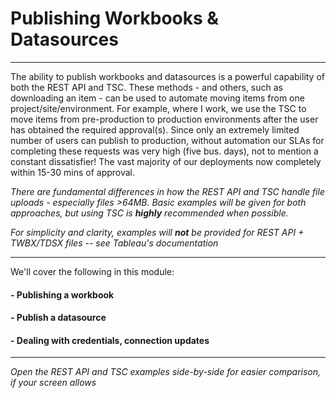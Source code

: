 # Publishing Workbooks & Datasources
---
The ability to publish workbooks and datasources is a powerful capability of both the REST API and TSC. These methods - and others, such as downloading an item - can be used to automate moving items from one project/site/environment. For example, where I work, we use the TSC to move items from pre-production to production environments after the user has obtained the required approval(s). Since only an extremely limited number of users can publish to production, without automation our SLAs for completing these requests was very high (five bus. days), not to mention a constant dissatisfier! The vast majority of our deployments now completely within 15-30 mins of approval.

*There are fundamental differences in how the REST API and TSC handle file uploads - especially files >64MB. Basic examples will be given for both approaches, but using TSC is **highly** recommended when possible.*

*For simplicity and clarity, examples will **not** be provided for REST API + TWBX/TDSX files -- see Tableau's documentation*

---
We'll cover the following in this module:

#### - Publishing a workbook
#### - Publish a datasource
#### - Dealing with credentials, connection updates

---

*Open the REST API and TSC examples side-by-side for easier comparison, if your screen allows*
